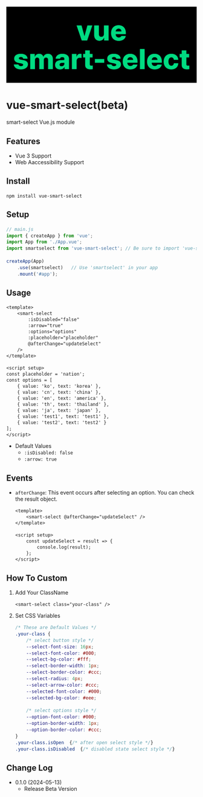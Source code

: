 ![vue-smart-select](logo.svg)

# **vue-smart-select(beta)**
smart-select Vue.js module

## **Features**
* Vue 3 Support
* Web Aaccessibility Support

## **Install**
```
npm install vue-smart-select
```

## **Setup**
```js
// main.js
import { createApp } from 'vue';
import App from './App.vue';
import smartselect from 'vue-smart-select';	// Be sure to import 'vue-smart-select'

createApp(App)
	.use(smartselect)	// Use 'smartselect' in your app
	.mount('#app');
```

## **Usage**
```vue
<template>
	<smart-select
		:isDisabled="false"
		:arrow="true"
		:options="options"
		:placeholder="placeholder"
		@afterChange="updateSelect"
	/>
</template>

<script setup>
const placeholder = 'nation';
const options = [
	{ value: 'ko', text: 'korea' },
	{ value: 'cn', text: 'china' },
	{ value: 'en', text: 'america' },
	{ value: 'th', text: 'thailand' },
	{ value: 'ja', text: 'japan' },
	{ value: 'test1', text: 'test1' },
	{ value: 'test2', text: 'test2' }
];
</script>
```
* Default Values
	* `:isDisabled: false`
	* `:arrow: true`

## **Events**
* `afterChange`: This event occurs after selecting an option. You can check the result object.
	```vue
	<template>
		<smart-select @afterChange="updateSelect" />
	</template>

	<script setup>
		const updateSelect = result => {
			console.log(result);
		};
	</script>
	```

## **How To Custom**
1) Add Your ClassName
	```vue
	<smart-select class="your-class" />
	```

2) Set CSS Variables
	```css
	/* These are Default Values */
	.your-class	{
		/* select button style */
		--select-font-size: 16px;
		--select-font-color: #000;
		--select-bg-color: #fff;
		--select-border-width: 1px;
		--select-border-color: #ccc;
		--select-radius: 4px;
		--select-arrow-color: #ccc;
		--selected-font-color: #000;
		--selected-bg-color: #eee;

		/* select options style */
		--option-font-color: #000;
		--option-border-width: 1px;
		--option-border-color: #ccc;
	}
	.your-class.isOpen	{/* after open select style */}
	.your-class.isDisabled	{/* disabled state select style */}
	```

## **Change Log**
* 0.1.0 (2024-05-13)
	* Release Beta Version